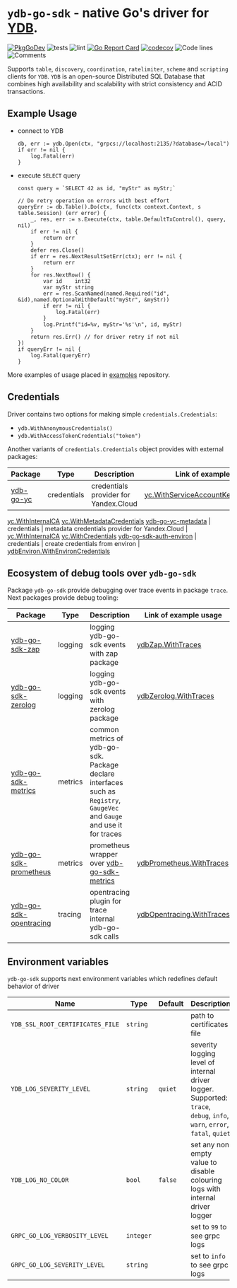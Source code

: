# `ydb-go-sdk` - native Go's driver for [YDB](https://github.com/ydb-platform/ydb).

[![PkgGoDev](https://pkg.go.dev/badge/github.com/ydb-platform/ydb-go-sdk/v3)](https://pkg.go.dev/github.com/ydb-platform/ydb-go-sdk/v3)
![tests](https://github.com/ydb-platform/ydb-go-sdk/workflows/tests/badge.svg?branch=master)
![lint](https://github.com/ydb-platform/ydb-go-sdk/workflows/lint/badge.svg?branch=master)
[![Go Report Card](https://goreportcard.com/badge/github.com/ydb-platform/ydb-go-sdk/v3)](https://goreportcard.com/report/github.com/ydb-platform/ydb-go-sdk/v3)
[![codecov](https://codecov.io/gh/ydb-platform/ydb-go-sdk/branch/master/graph/badge.svg?precision=2)](https://app.codecov.io/gh/ydb-platform/ydb-go-sdk)
![Code lines](https://sloc.xyz/github/ydb-platform/ydb-go-sdk/?category=code)
![Comments](https://sloc.xyz/github/ydb-platform/ydb-go-sdk/?category=comments)

Supports `table`, `discovery`, `coordination`, `ratelimiter`, `scheme` and `scripting` clients for `YDB`. 
`YDB` is an open-source Distributed SQL Database that combines high availability and scalability with strict consistency and ACID transactions.

## Example Usage <a name="example"></a>

* connect to YDB
    ```
    db, err := ydb.Open(ctx, "grpcs://localhost:2135/?database=/local")
    if err != nil {
        log.Fatal(err)
    }
    ```
* execute `SELECT` query
    ```
    const query = `SELECT 42 as id, "myStr" as myStr;`
    
    // Do retry operation on errors with best effort
    queryErr := db.Table().Do(ctx, func(ctx context.Context, s table.Session) (err error) {
        _, res, err := s.Execute(ctx, table.DefaultTxControl(), query, nil)
        if err != nil {
            return err
        }
        defer res.Close()
        if err = res.NextResultSetErr(ctx); err != nil {
            return err 
        }
        for res.NextRow() {
            var id    int32   
            var myStr string 
            err = res.ScanNamed(named.Required("id", &id),named.OptionalWithDefault("myStr", &myStr))
            if err != nil {
                log.Fatal(err)
            }
			log.Printf("id=%v, myStr='%s'\n", id, myStr)
        }
        return res.Err() // for driver retry if not nil
    })
    if queryErr != nil {
        log.Fatal(queryErr)
    }
    ```
More examples of usage placed in [examples](https://github.com/ydb-platform/ydb-go-examples) repository.

## Credentials <a name="credentials"></a>

Driver contains two options for making simple `credentials.Credentials`:
- `ydb.WithAnonymousCredentials()`
- `ydb.WithAccessTokenCredentials("token")`

Another variants of `credentials.Credentials` object provides with external packages:

Package | Type | Description                                                                                                                                                                                 | Link of example usage
--- | --- |---------------------------------------------------------------------------------------------------------------------------------------------------------------------------------------------| ---
[ydb-go-yc](https://github.com/ydb-platform/ydb-go-yc) | credentials | credentials provider for Yandex.Cloud | [yc.WithServiceAccountKeyFileCredentials](https://github.com/ydb-platform/ydb-go-yc/blob/master/internal/cmd/connect/main.go#L22)
[yc.WithInternalCA](https://github.com/ydb-platform/ydb-go-yc/blob/master/internal/cmd/connect/main.go#L22) [yc.WithMetadataCredentials](https://github.com/ydb-platform/ydb-go-yc/blob/master/internal/cmd/connect/main.go#L24)
[ydb-go-yc-metadata](https://github.com/ydb-platform/ydb-go-yc-metadata) | credentials | metadata credentials provider for Yandex.Cloud | [yc.WithInternalCA](https://github.com/ydb-platform/ydb-go-yc-metadata/blob/master/options.go#L23) [yc.WithCredentials](https://github.com/ydb-platform/ydb-go-yc-metadata/blob/master/options.go#L17)
[ydb-go-sdk-auth-environ](https://github.com/ydb-platform/ydb-go-sdk-auth-environ) | credentials | create credentials from environ | [ydbEnviron.WithEnvironCredentials](https://github.com/ydb-platform/ydb-go-sdk-auth-environ/blob/master/env.go#L11)

## Ecosystem of debug tools over `ydb-go-sdk` <a name="debug"></a>

Package `ydb-go-sdk` provide debugging over trace events in package `trace`.
Next packages provide debug tooling:

Package | Type | Description                                                                                                                                                                                 | Link of example usage
--- | --- |---------------------------------------------------------------------------------------------------------------------------------------------------------------------------------------------| ---
[ydb-go-sdk-zap](https://github.com/ydb-platform/ydb-go-sdk-zap) | logging | logging ydb-go-sdk events with zap package                                                                                                                                                  | [ydbZap.WithTraces](https://github.com/ydb-platform/ydb-go-sdk-zap/blob/master/internal/cmd/bench/main.go#L64)
[ydb-go-sdk-zerolog](https://github.com/ydb-platform/ydb-go-sdk-zap) | logging | logging ydb-go-sdk events with zerolog package                                                                                                                                              | [ydbZerolog.WithTraces](https://github.com/ydb-platform/ydb-go-sdk-zerolog/blob/master/internal/cmd/bench/main.go#L47)
[ydb-go-sdk-metrics](https://github.com/ydb-platform/ydb-go-sdk-metrics) | metrics | common metrics of ydb-go-sdk. Package declare interfaces such as `Registry`, `GaugeVec` and `Gauge` and use it for traces                           |
[ydb-go-sdk-prometheus](https://github.com/ydb-platform/ydb-go-sdk-prometheus) | metrics | prometheus wrapper over [ydb-go-sdk-metrics](https://github.com/ydb-platform/ydb-go-sdk-metrics) | [ydbPrometheus.WithTraces](https://github.com/ydb-platform/ydb-go-sdk-prometheus/blob/master/internal/cmd/bench/main.go#L56)
[ydb-go-sdk-opentracing](https://github.com/ydb-platform/ydb-go-sdk-opentracing) | tracing | opentracing plugin for trace internal ydb-go-sdk calls | [ydbOpentracing.WithTraces](https://github.com/ydb-platform/ydb-go-sdk-opentracing/blob/master/internal/cmd/bench/main.go#L86)

## Environment variables <a name="environ"></a>

`ydb-go-sdk` supports next environment variables  which redefines default behavior of driver

Name | Type | Default | Description
--- | --- | --- | ---
`YDB_SSL_ROOT_CERTIFICATES_FILE` | `string` | | path to certificates file
`YDB_LOG_SEVERITY_LEVEL` | `string` | `quiet` | severity logging level of internal driver logger. Supported: `trace`, `debug`, `info`, `warn`, `error`, `fatal`, `quiet`
`YDB_LOG_NO_COLOR` | `bool` | `false` | set any non empty value to disable colouring logs with internal driver logger
`GRPC_GO_LOG_VERBOSITY_LEVEL` | `integer` | | set to `99` to see grpc logs
`GRPC_GO_LOG_SEVERITY_LEVEL` | `string` | | set to `info` to see grpc logs




